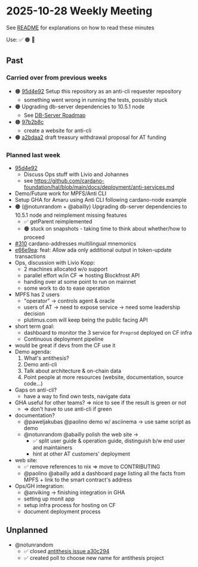 # 2025-10-28 Weekly Meeting

See [README](README.md) for explanations on how to read these minutes

Use: ✅ 🟠 🔴

## Past

### Carried over from previous weeks

* 🟠 [95d4e92][95d4e92] Setup this repository as an anti-cli requester repository
  * something went wrong in running the tests, possibly stuck
* 🟠 Upgrading db-server dependencies to 10.5.1 node
  * See [DB-Server Roadmap](https://github.com/pragma-org/db-server?tab=readme-ov-file#roadmap)
* 🟠 [97b2b8c][97b2b8c]
  * create a website for anti-cli
* 🟠 [a2bdaa2][a2bdaa2] draft treasury withdrawal proposal for AT funding

### Planned last week

* [95d4e92][95d4e92]
  * Discuss Ops stuff with Livio and Johannes
  * see <https://github.com/cardano-foundation/hal/blob/main/docs/deployment/anti-services.md>
* Demo/Future work for MPFS/Anti CLI
* Setup GHA for Amaru using Anti CLI following cardano-node example
* 🟠 (@notunrandom + @abailly) Upgrading db-server dependencies to 10.5.1 node and reimplement missing features
  * ✅ getParent reimplemented
  * 🟠 stuck on snapshots - taking time to think about whether/how to proceed
* [#310](https://github.com/IntersectMBO/cardano-addresses/pull/310) cardano-addresses multilingual mnemonics
* [e66e9ea][e66e9ea]: feat: Allow ada only additional output in token-update transactions
* Ops, discussion with Livio Kopp:
  * 2 machines allocated w/o support
  * parallel effort w/in CF => hosting Blockfrost API
  * handing over at some point to run on mainnet
  * some work to do to ease operation
* MPFS has 2 users
  * "operator" -> controls agent & oracle
  * users of AT -> need to expose service -> need some leadership decision
  * plutimus.com will keep being the public facing API
* short term goal:
  * dashboard to monitor the 3 service for `Preprod` deployed on CF infra
  * Continuous deployment pipeline
* would be great if devs from the CF use it
* Demo agenda:
  1. What's antithesis?
  2. Demo anti-cli
  3. Talk about architecture & on-chain data
  4. Point people at more resources (website, documentation, source code...)
* Gaps on anti-cli?
  * have a way to find own tests, navigate data
* GHA useful for other teams? => nice to see if the result is green or not
  * => don't have to use anti-cli if green
* documentation?
  * @paweljakubas @paolino demo w/ asciinema -> use same script as demo
  * @notunrandom @abailly polish the web site ->
    * ✅ split user guide & operation guide, distinguish b/w end user and maintainers
    * hint at other AT customers' deployment
* web site:
  * ✅ remove references to nix => move to CONTRIBUTING
  * @paolino @abailly add a dashboard page listing all the facts from MPFS + link to the smart contract's address
* Ops/GH integration:
  * @anviking -> finishing integration in GHA
  * setting up monit app
  * setup infra process for hosting on CF
  * document deployment process

## Unplanned

* @notunrandom
  * ✅ closed [antithesis issue a30c294][a30c294]
  * ✅ created poll to choose new name for antithesis project

[a30c294]: https://app.radicle.xyz/nodes/seed.hydra.bzh/rad:z2a7Te5b28CX5YyPQ7ihrdG2EEUsC/issues/a30c294691615c8b357b6424d8614e4b3a94bd8b
[95d4e92]: https://app.radicle.xyz/nodes/seed.hydra.bzh/rad:z2a7Te5b28CX5YyPQ7ihrdG2EEUsC/issues/95d4e92b8815785f2dd3255a4ed3cc7a868d42d9
[97b2b8c]: https://app.radicle.xyz/nodes/seed.hydra.bzh/rad:z2a7Te5b28CX5YyPQ7ihrdG2EEUsC/patches/97b2b8cdc6c46cd7e8e205bd6badda7240b52da0
[a2bdaa2]: https://app.radicle.xyz/nodes/seed.hydra.bzh/rad:z2a7Te5b28CX5YyPQ7ihrdG2EEUsC/issues/a2bdaa24ef63b28051f4a01d621b1a819ceb0028
[e66e9ea]: https://app.radicle.xyz/nodes/seed.hydra.bzh/rad:zpZ4szHxvnyVyDiy2acfcVEzxza9/issues/e66e9eaff5d2083df3fe2654ab1851a87ba3c6d1



